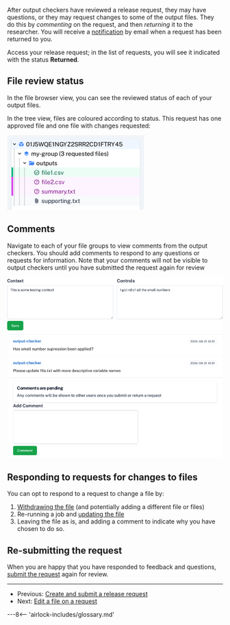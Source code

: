 After output checkers have reviewed a release request, they may have questions, or they may
request changes to some of the output files. They do this by *commenting* on the request, and
then *returning* it to the researcher. You will receive a [notification](../explanation/notifications.md)
by email when a request has been returned to you.

Access your release request; in the list of requests, you will see it indicated with the
status **Returned**.

## File review status

In the file browser view, you can see the reviewed status of each of your output files.

In the tree view, files are coloured according to status. This request has one approved
file and one file with changes requested:

![Tree for a returned request](../screenshots/returned_tree.png)


## Comments

Navigate to each of your file groups to view comments from the output checkers. You should add
comments to respond to any questions or requests for information. Note that your comments will
not be visible to output checkers until you have submitted the request again for review

![Tree for a returned request](../screenshots/returned_request_comments.png)


## Responding to requests for changes to files

You can opt to respond to a request to change a file by:

1. [Withdrawing the file](edit-file-on-request.md#withdraw-a-file) (and potentially adding a different file or files)
2. Re-running a job and [updating the file](edit-file-on-request.md#update-a-file)
3. Leaving the file as is, and adding a comment to indicate why you have chosen to do so.

## Re-submitting the request

When you are happy that you have responded to feedback and questions, 
[submit the request](create-and-submit-a-release-request.md#submit-the-request) again for review.


---
* Previous: [Create and submit a release request](create-and-submit-a-release-request.md)
* Next: [Edit a file on a request](edit-file-on-request.md)

---8<-- 'airlock-includes/glossary.md'

